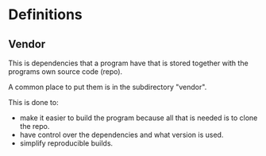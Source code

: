 # Definitions

## <a href="D-vendor"></a> Vendor

This is dependencies that a program have that is stored together with the programs own source code (repo).

A common place to put them is in the subdirectory "vendor".

This is done to:
 * make it easier to build the program because all that is needed is to clone the repo.
 * have control over the dependencies and what version is used.
 * simplify reproducible builds.
